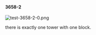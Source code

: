 #### 3658-2
![test-3658-2-0.png](https://github.com/lil-lab/nlvr/raw/master/nlvr/test/images/5/test-3658-2-0.png "test-3658-2-0.png")

there is exactly one tower with one block.